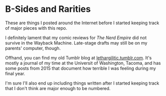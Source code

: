 # B-Sides and Rarities

These are things I posted around the Internet before I started keeping track of major pieces with this repo.

I definitely lament that my comic reviews for *The Nerd Empire* did not survive in the Wayback Machine. Late-stage drafts may still be on my parents' computer, though.

Offhand, you can find my old Tumblr blog at [lethargilitic.tumblr.com](http://lethargilistic.tumblr.com/). It's mostly a journal of my time at the Universit of Washington, Tacoma, and has some posts from 2015 that document how terrible I was feeling during my final year.

I'm sure I'll also end up including things written after I started keeping track that I don't think are major enough to be numbered.
